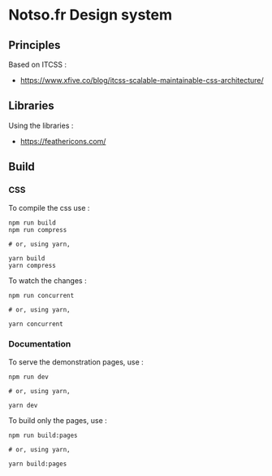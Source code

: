 # Notso.fr Design system

## Principles

Based on ITCSS :
- https://www.xfive.co/blog/itcss-scalable-maintainable-css-architecture/

## Libraries

Using the libraries :
- https://feathericons.com/

## Build

### CSS

To compile the css use :

```
npm run build
npm run compress

# or, using yarn,

yarn build
yarn compress
```

To watch the changes :
```
npm run concurrent

# or, using yarn,

yarn concurrent
```

### Documentation

To serve the demonstration pages, use :
```
npm run dev

# or, using yarn,

yarn dev
```

To build only the pages, use :
```
npm run build:pages

# or, using yarn,

yarn build:pages
```

